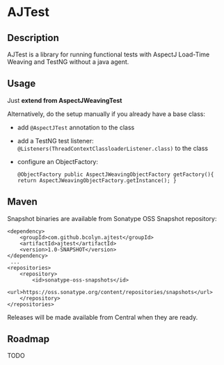 AJTest
====================

Description
--------------------

AJTest is a library for running functional tests with AspectJ Load-Time Weaving and TestNG without a java agent.

Usage
--------------------

Just __extend from AspectJWeavingTest__

Alternatively, do the setup manually if you already have a base class:

* add `@AspectJTest` annotation to the class

* add a TestNG test listener: `@Listeners(ThreadContextClassloaderListener.class)` to the class


* configure an ObjectFactory:

    `
    @ObjectFactory
    public AspectJWeavingObjectFactory getFactory(){
        return AspectJWeavingObjectFactory.getInstance();
    }
    `

Maven
--------------------

Snapshot binaries are available from Sonatype OSS Snapshot repository:

    <dependency>
        <groupId>com.github.bcolyn.ajtest</groupId>
        <artifactId>ajtest</artifactId>
        <version>1.0-SNAPSHOT</version>
    </dependency>
     ...
    <repositories>
        <repository>
            <id>sonatype-oss-snapshots</id>
            <url>https://oss.sonatype.org/content/repositories/snapshots</url>
        </repository>
    </repositories>


Releases will be made available from Central when they are ready.

Roadmap
--------------------
TODO